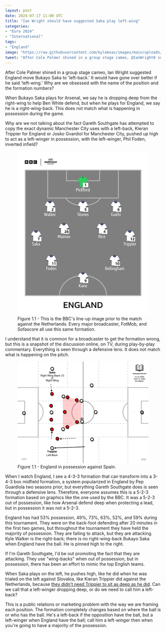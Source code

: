 ```yaml
---
layout: post
date: 2024-07-17 11:00 UTC
title: "Ian Wright should have suggested Saka play left-wing"
categories:
- "Euro 2024"
- "International"
tags:
- "England"
image: "https://raw.githubusercontent.com/kyleboas/images/main/uploads/2024/07/12/Image-12Jul2024_12:34:15.png"
tweet: "After Cole Palmer shined in a group stage cameo, @IanWright0 suggested England move Bukayo Saka to 'left-back.' It would have gone over better if he said 'left-wing.' Why are we obsessed with the name of the position and the formation numbers?"
---
```


After Cole Palmer shined in a group stage cameo, Ian Wright suggested England move Bukayo Saka to 'left-back.' It would have gone over better if he said 'left-wing.' Why are we obsessed with the name of the position and the formation numbers?

<!---more---> 

When Bukayo Saka plays for Arsenal, we say he is dropping deep from the right-wing to help Ben White defend, but when he plays for England, we say he is a right-wing-back. This does not match what is happening in possession during the game.

Why are we not talking about the fact Gareth Southgate has attempted to copy the exact dynamic Manchester City uses with a left-back, Kieran Trippier for England or Josko Gvardiol for Manchester City, pushed up high to act as a left-winger in possession, with the left-winger, Phil Foden, inverted infield? 

<figure>
    <img src="https://raw.githubusercontent.com/kyleboas/images/main/uploads/2024/07/12/Image-12Jul2024_02:40:00.png">
    <figcaption>Figure 1.1 - This is the BBC's line-up image prior to the match against the Netherlands. Every major broadcaster, FotMob, and Sofascore all use this same formation. </figcaption>
</figure>

I understand that it is common for a broadcaster to get the formation wrong, but this is a snapshot of the discussion online, on TV, during play-by-play commentary. Everything is seen through a defensive lens. It does not match what is happening on the pitch.

<figure>
    <img src="https://raw.githubusercontent.com/kyleboas/images/main/uploads/2024/07/12/Image-12Jul2024_12:33:56.png">
    <figcaption>Figure 1.1 - England in possession against Spain.</figcaption>
</figure>

When I watch England, I see a 4-3-3 formation that can transform into a 3-4-3 box midfield formation, a system popularized in England by Pep Guardiola two seasons prior, but everything Gareth Southgate does is seen through a defensive lens. Therefore, everyone assumes this is a 5-2-3 formation based on graphics like the one used by the BBC. It was a 5-2-3 out of possession, like how Arsenal defend deep when protecting a lead, but in possession it was not a 5-2-3. 

England has had 53% possession, 49%, 73%, 63%, 52%, and 59% during this tournament. They were on the back-foot defending after 20 minutes in the first two games, but throughout the tournament they have held the majority of possession. They are failing to attack, but they are attacking. Kyle Walker is the right-back; there is no right-wing-back Bukayo Saka when England have the ball. He is pinned high to the right. 

If I'm Gareth Southgate, I'd be out promoting the fact that they are attacking. They use "wing-backs" when out of possession, but in possession, there has been an effort to mimic the top English teams. 

When Saka plays on the left, he pushes high, like he did when he was trialed on the left against Slovakia, like Kieran Trippier did against the Netherlands, because [they didn't need Trippier to sit as deep as he did](https://tacticsjournal.com/2024/06/26/england-dont-need-kiernan-trippier-at-left-back/). Can we call that a left-winger dropping deep, or do we need to call him a left-back? 

This is a public relations or marketing problem with the way we are framing each position. The formation completely changes based on where the ball is or who has the ball. He's a left-back if the opposition have the ball, but a left-winger when England have the ball; call him a left-winger then when you're going to have a majority of the possession.
